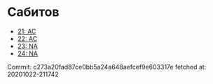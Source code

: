 # Сабитов
- [21: AC](21.md)
- [22: AC](22.md)
- [23: NA](23.md)
- [24: NA](24.md)

Commit: c273a20fad87ce0bb5a24a648aefcef9e603317e
 fetched at: 20201022-211742

